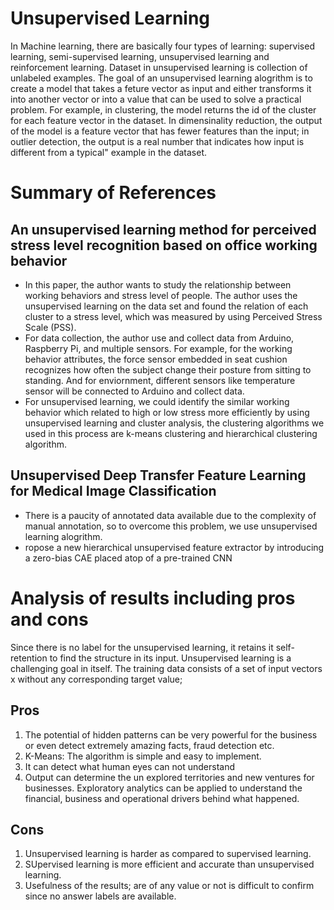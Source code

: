 # Unsupervised Learning
In Machine learning, there are basically four types of learning: supervised learning, semi-supervised learning, unsupervised learning
and reinforcement learning.
Dataset in unsupervised learning is collection of unlabeled examples. The goal of an unsupervised learning alogrithm is to create a model that takes a feture vector as input and either transforms it into another vector or into a value that can be used to solve a practical problem. For example, in clustering, the model returns the id of the cluster for each feature vector in the dataset. In dimensinality reduction, the output of the model is a feature vector that has fewer features than the input; in outlier detection, the output is a real number that indicates how input is different from a typical" example in the dataset.

# Summary of References
## An unsupervised learning method for perceived stress level recognition based on office working behavior
* In this paper, the author wants to study the relationship between working behaviors and stress level of people. The author uses the  unsupervised learning on the data set and found the relation of each cluster to a stress level, which was measured by using Perceived Stress Scale (PSS).
* For data collection, the author use and collect data from Arduino, Raspberry Pi, and multiple sensors. For example, for the working behavior attributes, the force sensor embedded in seat cushion recognizes how often the subject change their posture from sitting to standing. And for enviornment, different sensors like temperature sensor will be connected to Arduino and collect data.
* For unsupervised learning, we could identify the similar working behavior which related to high or low stress more efficiently by using unsupervised learning and cluster analysis, the clustering algorithms we used in this process are k-means clustering and hierarchical clustering algorithm.

## Unsupervised Deep Transfer Feature Learning for Medical Image Classification
* There is a paucity of annotated data available due to the complexity of manual annotation, so to overcome this problem, we use unsupervised learning alogrithm.
* ropose a new hierarchical unsupervised feature extractor by introducing a zero-bias CAE placed atop of a pre-trained CNN


# Analysis of results including pros and cons
Since there is no label for the unsupervised learning, it retains it self-retention to find the structure in its input. Unsupervised learning is a challenging goal in itself. The training data consists of a set of input vectors x without any corresponding target value;
## Pros
1. The potential of hidden patterns can be very powerful for the business or even detect extremely amazing facts, fraud detection etc.
2. K-Means: The algorithm is simple and easy to implement.
3. It can detect what human eyes can not understand
4. Output can determine the un explored territories and new ventures for businesses. Exploratory analytics can be applied to understand the financial, business and operational drivers behind what happened.
## Cons
1. Unsupervised learning is harder as compared to supervised learning.
2. SUpervised learning is more efficient and accurate than unsupervised learning.
3. Usefulness of the results; are of any value or not is difficult to confirm since no answer labels are available.

